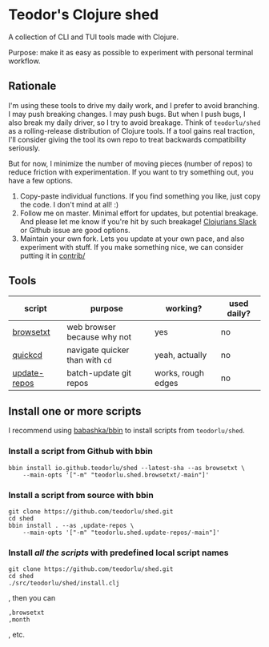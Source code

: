 # Teodor's Clojure shed

A collection of CLI and TUI tools made with Clojure.

Purpose: make it as easy as possible to experiment with personal terminal workflow.

## Rationale

I'm using these tools to drive my daily work, and I prefer to avoid branching.
I may push breaking changes.
I may push bugs.
But when I push bugs, I also break my daily driver, so I try to avoid breakage.
Think of `teodorlu/shed` as a rolling-release distribution of Clojure tools.
If a tool gains real traction, I'll consider giving the tool its own repo to treat backwards compatibility seriously.

But for now, I minimize the number of moving pieces (number of repos) to reduce friction with experimentation.
If you want to try something out, you have a few options.

1. Copy-paste individual functions.
   If you find something you like, just copy the code.
   I don't mind at all! :)
2. Follow me on master.
   Minimal effort for updates, but potential breakage.
   And please let me know if you're hit by such breakage!
   [Clojurians Slack][clojurians-slack] or Github issue are good options.
3. Maintain your own fork.
   Lets you update at your own pace, and also experiment with stuff.
   If you make something nice, we can consider putting it in [contrib/]

[contrib/]: ./contrib/
[clojurians-slack]: https://clojurians.slack.com/

## Tools

| script         | purpose                         | working?           | used daily? |
|----------------|---------------------------------|--------------------|-------------|
| [browsetxt]    | web browser because why not     | yes                | no          |
| [quickcd]      | navigate quicker than with `cd` | yeah, actually     | no          |
| [update-repos] | batch-update git repos          | works, rough edges | no          |

[quickcd]: https://github.com/teodorlu/shed/tree/master/contrib/quickcd
[update-repos]: https://github.com/teodorlu/shed/tree/master/contrib/update-repos
[browsetxt]: https://github.com/teodorlu/shed/tree/master/contrib/browsetxt

## Install one or more scripts

I recommend using [babashka/bbin][babashka-bbin] to install scripts from `teodorlu/shed`.

[babashka-bbin]: https://github.com/babashka/bbin

<!-- Note: commenting out the following because bbin does not seem to install multiple binaries. -->
<!-- ### Install all scripts from Github `master` with bbin: -->

<!--     bbin install io.github.teodorlu/shed --latest-sha -->

<!-- ### Install all scripts from source with bbin: -->

<!--     git clone https://github.com/teodorlu/shed.git -->
<!--     cd shed -->
<!--     bbin install . -->

<!-- Any changes you make to the Clojure source files will now be reflected instantly in your locally installed scripts. -->

### Install a script from Github with bbin

    bbin install io.github.teodorlu/shed --latest-sha --as browsetxt \
        --main-opts '["-m" "teodorlu.shed.browsetxt/-main"]'

### Install a script from source with bbin

    git clone https://github.com/teodorlu/shed.git
    cd shed
    bbin install . --as ,update-repos \
        --main-opts '["-m" "teodorlu.shed.update-repos/-main"]'

### Install _all the scripts_ with predefined local script names

    git clone https://github.com/teodorlu/shed.git
    cd shed
    ./src/teodorlu/shed/install.clj

, then you can

    ,browsetxt
    ,month

, etc.
